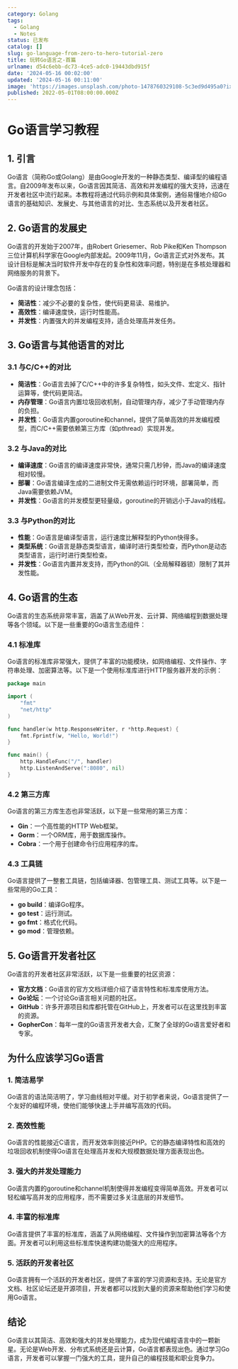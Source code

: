 ```yaml
---
category: Golang
tags:
  - Golang
  - Notes
status: 已发布
catalog: []
slug: go-language-from-zero-to-hero-tutorial-zero
title: 玩转Go语言之-首篇
urlname: d54c6ebb-dc73-4ce5-adc0-19443dbd915f
date: '2024-05-16 00:02:00'
updated: '2024-05-16 00:11:00'
image: 'https://images.unsplash.com/photo-1478760329108-5c3ed9d495a0?ixlib=rb-4.0.3&q=85&fm=jpg&crop=entropy&cs=srgb'
published: 2022-05-01T08:00:00.000Z
---
```


# Go语言学习教程


## 1. 引言


Go语言（简称Go或Golang）是由Google开发的一种静态类型、编译型的编程语言。自2009年发布以来，Go语言因其简洁、高效和并发编程的强大支持，迅速在开发者社区中流行起来。本教程将通过代码示例和具体案例，通俗易懂地介绍Go语言的基础知识、发展史、与其他语言的对比、生态系统以及开发者社区。


## 2. Go语言的发展史


Go语言的开发始于2007年，由Robert Griesemer、Rob Pike和Ken Thompson三位计算机科学家在Google内部发起。2009年11月，Go语言正式对外发布。其设计目标是解决当时软件开发中存在的复杂性和效率问题，特别是在多核处理器和网络服务的背景下。


Go语言的设计理念包括：

- **简洁性**：减少不必要的复杂性，使代码更易读、易维护。
- **高效性**：编译速度快，运行时性能高。
- **并发性**：内置强大的并发编程支持，适合处理高并发任务。

## 3. Go语言与其他语言的对比


### 3.1 与C/C++的对比

- **简洁性**：Go语言去掉了C/C++中的许多复杂特性，如头文件、宏定义、指针运算等，使代码更简洁。
- **内存管理**：Go语言内置垃圾回收机制，自动管理内存，减少了手动管理内存的负担。
- **并发性**：Go语言内置goroutine和channel，提供了简单高效的并发编程模型，而C/C++需要依赖第三方库（如pthread）实现并发。

### 3.2 与Java的对比

- **编译速度**：Go语言的编译速度非常快，通常只需几秒钟，而Java的编译速度相对较慢。
- **部署**：Go语言编译生成的二进制文件无需依赖运行时环境，部署简单，而Java需要依赖JVM。
- **并发性**：Go语言的并发模型更轻量级，goroutine的开销远小于Java的线程。

### 3.3 与Python的对比

- **性能**：Go语言是编译型语言，运行速度比解释型的Python快得多。
- **类型系统**：Go语言是静态类型语言，编译时进行类型检查，而Python是动态类型语言，运行时进行类型检查。
- **并发性**：Go语言内置并发支持，而Python的GIL（全局解释器锁）限制了其并发性能。

## 4. Go语言的生态


Go语言的生态系统非常丰富，涵盖了从Web开发、云计算、网络编程到数据处理等各个领域。以下是一些重要的Go语言生态组件：


### 4.1 标准库


Go语言的标准库非常强大，提供了丰富的功能模块，如网络编程、文件操作、字符串处理、加密算法等。以下是一个使用标准库进行HTTP服务器开发的示例：


```go
package main

import (
	"fmt"
	"net/http"
)

func handler(w http.ResponseWriter, r *http.Request) {
	fmt.Fprintf(w, "Hello, World!")
}

func main() {
	http.HandleFunc("/", handler)
	http.ListenAndServe(":8080", nil)
}

```


### 4.2 第三方库


Go语言的第三方库生态也非常活跃，以下是一些常用的第三方库：

- **Gin**：一个高性能的HTTP Web框架。
- **Gorm**：一个ORM库，用于数据库操作。
- **Cobra**：一个用于创建命令行应用程序的库。

### 4.3 工具链


Go语言提供了一整套工具链，包括编译器、包管理工具、测试工具等。以下是一些常用的Go工具：

- **go build**：编译Go程序。
- **go test**：运行测试。
- **go fmt**：格式化代码。
- **go mod**：管理依赖。

## 5. Go语言开发者社区


Go语言的开发者社区非常活跃，以下是一些重要的社区资源：

- **官方文档**：Go语言的官方文档详细介绍了语言特性和标准库使用方法。
- **Go论坛**：一个讨论Go语言相关问题的社区。
- **GitHub**：许多开源项目和库都托管在GitHub上，开发者可以在这里找到丰富的资源。
- **GopherCon**：每年一度的Go语言开发者大会，汇聚了全球的Go语言爱好者和专家。

## 为什么应该学习Go语言


### 1. 简洁易学


Go语言的语法简洁明了，学习曲线相对平缓。对于初学者来说，Go语言提供了一个友好的编程环境，使他们能够快速上手并编写高效的代码。


### 2. 高效性能


Go语言的性能接近C语言，而开发效率则接近PHP。它的静态编译特性和高效的垃圾回收机制使得Go语言在处理高并发和大规模数据处理方面表现出色。


### 3. 强大的并发处理能力


Go语言内置的goroutine和channel机制使得并发编程变得简单高效。开发者可以轻松编写高并发的应用程序，而不需要过多关注底层的并发细节。


### 4. 丰富的标准库


Go语言提供了丰富的标准库，涵盖了从网络编程、文件操作到加密算法等各个方面。开发者可以利用这些标准库快速构建功能强大的应用程序。


### 5. 活跃的开发者社区


Go语言拥有一个活跃的开发者社区，提供了丰富的学习资源和支持。无论是官方文档、社区论坛还是开源项目，开发者都可以找到大量的资源来帮助他们学习和使用Go语言。


## 结论


Go语言以其简洁、高效和强大的并发处理能力，成为现代编程语言中的一颗新星。无论是Web开发、分布式系统还是云计算，Go语言都表现出色。通过学习Go语言，开发者可以掌握一门强大的工具，提升自己的编程技能和职业竞争力。

